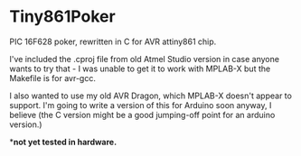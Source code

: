 # Tiny861Poker

PIC 16F628 poker, rewritten in C for AVR attiny861 chip.

I've included the .cproj file from old Atmel Studio version in case anyone wants to try that - I was unable to get it to work with MPLAB-X but the Makefile is for avr-gcc.

I also wanted to use my old AVR Dragon, which MPLAB-X doesn't appear to support. I'm going to write a version of this for Arduino soon anyway, I believe (the C version might be a good jumping-off point for an arduino version.)

***not yet tested in hardware.**
